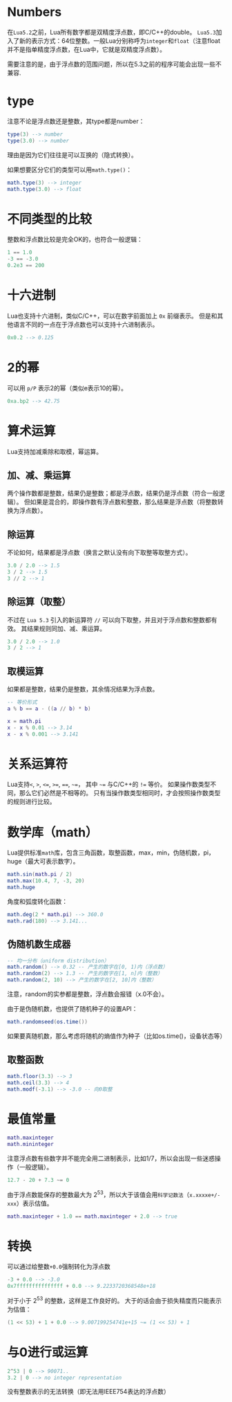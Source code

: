 # Numbers
在`Lua5.2`之前，Lua所有数字都是双精度浮点数，即C/C++的double。
`Lua5.3`加入了新的表示方式：64位整数。一般Lua分别称呼为`integer`和`float`（注意float并不是指单精度浮点数，在Lua中，它就是双精度浮点数）。

需要注意的是，由于浮点数的范围问题，所以在5.3之前的程序可能会出现一些不兼容.


# type
注意不论是浮点数还是整数，其type都是number：
```lua
type(3) --> number
type(3.0) --> number
```
理由是因为它们往往是可以互换的（隐式转换）。

如果想要区分它们的类型可以用`math.type()`：
```lua
math.type(3) --> integer
math.type(3.0) --> float
```

# 不同类型的比较
整数和浮点数比较是完全OK的，也符合一般逻辑：
```lua
1 == 1.0
-3 == -3.0
0.2e3 == 200
```

# 十六进制
Lua也支持十六进制，类似C/C++，可以在数字前面加上 `0x` 前缀表示。
但是和其他语言不同的一点在于浮点数也可以支持十六进制表示。
```lua
0x0.2 --> 0.125
```

# 2的幂
可以用 `p/P` 表示2的幂（类似e表示10的幂）。
```lua
0xa.bp2 --> 42.75
```

# 算术运算
Lua支持加减乘除和取模，幂运算。
## 加、减、乘运算
两个操作数都是整数，结果仍是整数；都是浮点数，结果仍是浮点数（符合一般逻辑）。
但如果是混合的，即操作数有浮点数和整数，那么结果是浮点数（将整数转换为浮点数）。

## 除运算
不论如何，结果都是浮点数（换言之默认没有向下取整等取整方式）。
```lua
3.0 / 2.0 --> 1.5
3 / 2 --> 1.5
3 // 2 --> 1
```

## 除运算（取整）
不过在 `Lua 5.3` 引入的新运算符 `//` 可以向下取整，并且对于浮点数和整数都有效。
其结果规则同加、减、乘运算。
```lua
3.0 / 2.0 --> 1.0
3 / 2 --> 1
```

## 取模运算
如果都是整数，结果仍是整数，其余情况结果为浮点数。
```lua
-- 等价形式
a % b == a - ((a // b) * b)

x = math.pi
x - x % 0.01 --> 3.14
x - x % 0.001 --> 3.141
```

# 关系运算符
Lua支持`<`, `>`, `<=`, `>=`, `==`, `~=`，
其中 `~=` 与C/C++的 `!=` 等价。
如果操作数类型不同，那么它们必然是不相等的。
只有当操作数类型相同时，才会按照操作数类型的规则进行比较。

# 数学库（math）
Lua提供标准`math`库，包含三角函数，取整函数，max，min，伪随机数，pi，huge（最大可表示数字）。
```lua
math.sin(math.pi / 2)
math.max(10.4, 7, -3, 20)
math.huge
```
角度和弧度转化函数：
```lua
math.deg(2 * math.pi) --> 360.0
math.rad(180) --> 3.141...
```

## 伪随机数生成器
```lua
-- 均一分布（uniform distribution）
math.random() --> 0.32 -- 产生的数字在[0, 1)内（浮点数）
math.random(2) --> 1.3 -- 产生的数字在[1, n]内（整数）
math.random(2, 10) --> 产生的数字在[2, 10]内（整数）
```
注意，random的实参都是整数，浮点数会报错（x.0不会）。

由于是伪随机数，也提供了随机种子的设置API：
```lua
math.randomseed(os.time())
```
如果要真随机数，那么考虑将随机的熵值作为种子（比如os.time()，设备状态等）

## 取整函数
```lua
math.floor(3.3) --> 3
math.ceil(3.3) --> 4
math.modf(-3.1) --> -3.0 -- 向0取整
```

# 最值常量
```lua
math.maxinteger
math.mininteger
```

注意浮点数有些数字并不能完全用二进制表示，比如1/7，所以会出现一些迷惑操作（一般逻辑）。
```lua
12.7 - 20 + 7.3 ~= 0
```

由于浮点数能保存的整数最大为 $2^53$，所以大于该值会用`科学记数法`（`x.xxxxe+/-xxx`）表示估值。
```lua
math.maxinteger + 1.0 == math.maxinteger + 2.0 --> true
```

# 转换
可以通过给整数`+0.0`强制转化为浮点数
```lua
-3 + 0.0 --> -3.0
0x7fffffffffffffff + 0.0 --> 9.2233720368548e+18
```
对于小于 $2^53$ 的整数，这样是工作良好的。
大于的话会由于损失精度而只能表示为估值：
```lua
(1 << 53) + 1 + 0.0 --> 9.007199254741e+15 ~= (1 << 53) + 1
```

# 与0进行或运算
```lua
2^53 | 0 --> 90071..
3.2 | 0 --> no integer representation
```
没有整数表示的无法转换（即无法用IEEE754表达的浮点数）
